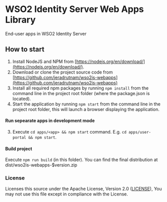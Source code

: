 # WSO2 Identity Server Web Apps Library

End-user apps in WSO2 Identity Server

## How to start

1. Install NodeJS and NPM from [https://nodejs.org/en/download/](https://nodejs.org/en/download/).
2. Download or clone the project source code from [https://github.com/jeradrutnam/wso2is-webapps](https://github.com/jeradrutnam/wso2is-webapps)
3. Install all required npm packages by running `npm install` from the command line in the project root folder (where the package.json is located).
4. Start the application by running `npm start` from the command line in the project root folder, this will launch a browser displaying the application.

#### Run sepearate apps in development mode

3. Execute `cd apps/<app> && npm start` command. E.g. `cd apps/user-portal && npm start`.

#### Build project

Execute `npm run build` (in this folder). You can find the final distribution at dist/wso2is-webapps-$version.zip

### License

Licenses this source under the Apache License, Version 2.0 ([LICENSE](LICENSE)), You may not use this file except in compliance with the License.
